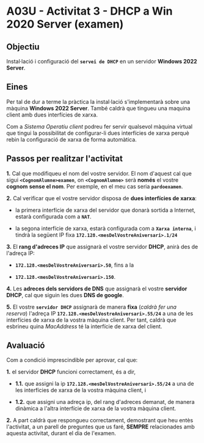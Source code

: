 # A03U - Activitat 3 - DHCP a Win 2020 Server (examen)

## Objectiu

Instal·lació i configuració del **```servei de DHCP```** en un servidor **Windows 2022 Server**.

## Eines

Per tal de dur a terme la pràctica la instal·lació s'implementarà sobre una màquina **Windows 2022 Server**. També caldrà que tingueu una maquina client amb dues interfícies de xarxa.

Com a *Sistema Operatiu client* podreu fer servir qualsevol màquina virtual que tingui la possibilitat de configurar-li dues interfícies de xarxa perquè rebin la configuració de xarxa de forma automàtica.

## Passos per realitzar l'activitat

**1.** Cal que modifiqueu el nom del vostre servidor. El nom d'aquest cal que sigui **```<CognomAlumne>examen```**, on **```<CognomAlumne>```** serà **només** el vostre **cognom** **sense el nom**. Per exemple, en el meu cas seria **```pardoexamen```**.

**2.** Cal verificar que el vostre servidor disposa de **dues interfícies de xarxa**:

   * la primera interfície de xarxa del servidor que donarà sortida a Internet, estarà configurada com a **```NAT```**.

   * la segona interfície de xarxa, estarà configurada com a **```Xarxa interna```**, i tindrà la següent IP fixa
        **```172.128.<mesDelVostreAniversari>.1/24```**

**3.** El **rang d'adreces IP** que assignarà el vostre servidor **DHCP**, anirà des de l'adreça IP:

 * **```172.128.<mesDelVostreAniversari>.50```**, fins a la
 
 * **```172.128.<mesDelVostreAniversari>.150```**.

**4.** Les **adreces dels servidors de DNS** que assignarà el vostre **servidor DHCP**, cal que siguin les dues **DNS de google**.

**5.** El vostre **```servidor DHCP```** assignarà de manera **fixa** (*caldrà fer una reserva*) l'adreça IP **```172.128.<mesDelVostreAniversari>.55/24```** a una de les interfícies de xarxa de la vostra màquina client. Per tant, caldrà que esbrineu quina *MacAddress* té la interfície de xarxa del client.

## Avaluació

Com a condició imprescindible per aprovar, cal que:

**1.** el servidor **DHCP** funcioni correctament, és a dir,

  * **1.1.** que assigni la ip **```172.128.<mesDelVostreAniversari>.55/24```** a una de les interfícies de xarxa de la vostra màquina client, i

   * **1.2.** que assigni una adreça ip, del rang d'adreces demanat, de manera dinàmica a l'altra interfície de xarxa de la vostra màquina client.

**2.** A part caldrà que respongueu correctament, demostrant que heu entès l'activitat, a un parell de preguntes que us faré, **SEMPRE** relacionades amb aquesta activitat, durant el dia de l'examen.